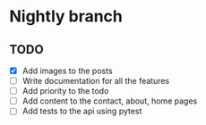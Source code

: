# Nightly branch

## TODO

- [x] Add images to the posts
- [ ] Write documentation for all the features
- [ ] Add priority to the todo
- [ ] Add content to the contact, about, home pages
- [ ] Add tests to the api using pytest